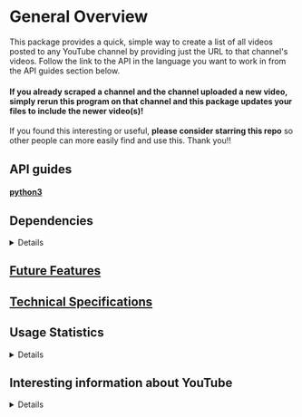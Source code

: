 # General Overview
This package provides a quick, simple way to create a list of all videos posted to any YouTube channel by providing just the URL to that channel's videos. Follow the link to the API in the language you want to work in from the API guides section below.

#### If you already scraped a channel and the channel uploaded a new video, simply rerun this program on that channel and this package updates your files to include the newer video(s)!

If you found this interesting or useful, **please consider starring this repo** so other people can more easily find and use this. Thank you!!

## API guides
#### [python3](./python3.6+/README.md)

## Dependencies
<details>

**NOTE**: You need to have the Selenium driver installed to run this package - the first time you run this package the automated downloader should install everything you need, but in case it doesn't, refer to the link below and/or file an [issue here](https://github.com/Shail-Shouryya/yt_videos_list/issues). The Selenium drivers are all pretty similar but differ in subtle ways, so play around with them and see what's different :)
##### Manual Selenium downloads **[here](https://github.com/Shail-Shouryya/yt_videos_list/blob/master/docs/dependencies_pseudo_json.txt)**
**NOTE** that you also need the corresponding browser installed to properly run the selenium driver.
- To download the most recent version of the browser, go to the page for:
  - [Firefox](https://www.mozilla.org/en-US/firefox/new/)
  - [Opera](https://www.opera.com/)
  - [Chrome](https://www.google.com/chrome/)
  - [Brave](https://brave.com/)
  - [Edge](https://www.microsoft.com/edge)

</details>

## [Future Features](https://github.com/Shail-Shouryya/yt_videos_list/blob/master/docs/futureFeatures.md)
## [Technical Specifications](https://github.com/Shail-Shouryya/yt_videos_list/blob/master/docs/technicalSpecifications.md)
## Usage Statistics
<details>

- [PePy](https://pepy.tech/project/yt-videos-list)
- [PyPi Stats](https://pypistats.org/packages/yt-videos-list)

</details>

## Interesting information about YouTube
<details>

There are two types of YouTube channels: one type is a `user` channel and the other is a `channel` channel.
- `user` channel type:
  - sentdex: https://www.youtube.com/user/sentdex
  - Disney: https://www.youtube.com/user/disneysshows
  - Marvel: https://www.youtube.com/user/MARVEL
  - Apple: https://www.youtube.com/user/Apple
- `channel` channel type:
  - Tasty: https://www.youtube.com/channel/UCJFp8uSYCjXOMnkUyb3CQ3Q
  - Billie Eilish: https://www.youtube.com/channel/UCiGm_E4ZwYSHV3bcW1pnSeQ
  - Gordon Ramsay: https://www.youtube.com/channel/UCIEv3lZ_tNXHzL3ox-_uUGQ
  - PBS Space Time: https://www.youtube.com/channel/UC7_gcs09iThXybpVgjHZ_7g

</details>
